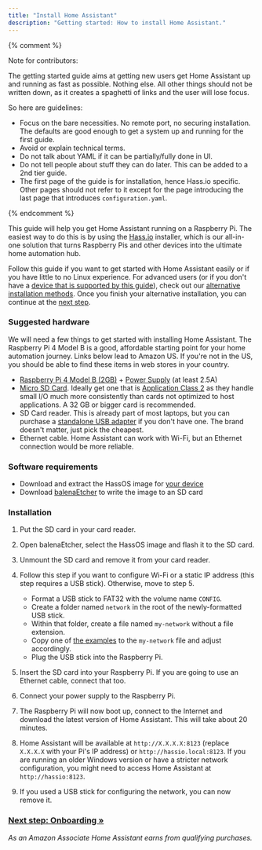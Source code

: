 ```yaml
---
title: "Install Home Assistant"
description: "Getting started: How to install Home Assistant."
---
```


{% comment %}

Note for contributors:

The getting started guide aims at getting new users get Home Assistant up and
running as fast as possible. Nothing else. All other things should not be
written down, as it creates a spaghetti of links and the user will lose focus.

So here are guidelines:

 - Focus on the bare necessities. No remote port, no securing installation. The
   defaults are good enough to get a system up and running for the first guide.
 - Avoid or explain technical terms.
 - Do not talk about YAML if it can be partially/fully done in UI.
 - Do not tell people about stuff they can do later. This can be added to a
   2nd tier guide.
 - The first page of the guide is for installation, hence Hass.io specific.
   Other pages should not refer to it except for the page introducing the last
   page that introduces `configuration.yaml`.

{% endcomment %}

This guide will help you get Home Assistant running on a Raspberry Pi. The easiest way to do this is by using the [Hass.io](/hassio/) installer, which is our all-in-one solution that turns Raspberry Pis and other devices into the ultimate home automation hub.

Follow this guide if you want to get started with Home Assistant easily or if you have little to no Linux experience. For advanced users (or if you don't have a [device that is supported by this guide][supported]), check out our [alternative installation methods](/docs/installation/). Once you finish your alternative installation, you can continue at the [next step][next-step].

[supported]: /hassio/installation/

### Suggested hardware

We will need a few things to get started with installing Home Assistant. The Raspberry Pi 4 Model B is a good, affordable starting point for your home automation journey. Links below lead to Amazon US. If you're not in the US, you should be able to find these items in web stores in your country.

- [Raspberry Pi 4 Model B (2GB)](https://amzn.to/2XULT2z) + [Power Supply](https://www.raspberrypi.org/help/faqs/#powerReqs) (at least 2.5A)
- [Micro SD Card](https://amzn.to/2X0Z2di). Ideally get one that is [Application Class 2](https://www.sdcard.org/developers/overview/application/index.html) as they handle small I/O much more consistently than cards not optimized to host applications. A 32 GB or bigger card is recommended.
- SD Card reader. This is already part of most laptops, but you can purchase a [standalone USB adapter](https://amzn.to/2WWxntY) if you don't have one. The brand doesn't matter, just pick the cheapest.
- Ethernet cable. Home Assistant can work with Wi-Fi, but an Ethernet connection would be more reliable.

### Software requirements

- Download and extract the HassOS image for [your device](/hassio/installation/)
- Download [balenaEtcher] to write the image to an SD card

[balenaEtcher]: https://www.balena.io/etcher

### Installation

1. Put the SD card in your card reader.
2. Open balenaEtcher, select the HassOS image and flash it to the SD card.
3. Unmount the SD card and remove it from your card reader.
4. Follow this step if you want to configure Wi-Fi or a static IP address (this step requires a USB stick). Otherwise, move to step 5.
   - Format a USB stick to FAT32 with the volume name `CONFIG`.
   - Create a folder named `network` in the root of the newly-formatted USB stick.
   - Within that folder, create a file named `my-network` without a file extension.
   - Copy one of [the examples] to the `my-network` file and adjust accordingly.
   - Plug the USB stick into the Raspberry Pi.

5. Insert the SD card into your Raspberry Pi. If you are going to use an Ethernet cable, connect that too.
6. Connect your power supply to the Raspberry Pi.
7. The Raspberry Pi will now boot up, connect to the Internet and download the latest version of Home Assistant. This will take about 20 minutes.
8. Home Assistant will be available at `http://X.X.X.X:8123` (replace `X.X.X.X` with your Pi's IP address) or `http://hassio.local:8123`. If you are running an older Windows version or have a stricter network configuration, you might need to access Home Assistant at `http://hassio:8123`.
9. If you used a USB stick for configuring the network, you can now remove it.

[the examples]: https://github.com/home-assistant/hassos/blob/dev/Documentation/network.md

### [Next step: Onboarding &raquo;][next-step]

[next-step]: /getting-started/onboarding/

_As an Amazon Associate Home Assistant earns from qualifying purchases._
